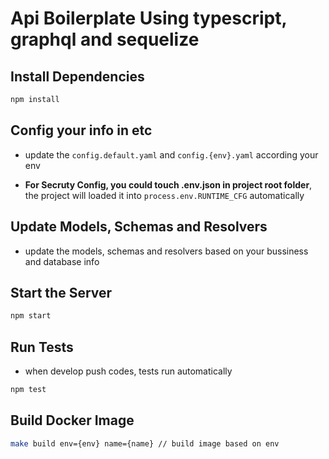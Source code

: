 # Api Boilerplate Using typescript, graphql and sequelize

## Install Dependencies

```bash
npm install
```

## Config your info in etc

- update the `config.default.yaml` and `config.{env}.yaml` according your env

- **For Secruty Config, you could touch .env.json in project root folder**, the project will loaded it into `process.env.RUNTIME_CFG` automatically

## Update Models, Schemas and Resolvers

- update the models, schemas and resolvers based on your bussiness and database info

## Start the Server

```bash
npm start
```

## Run Tests

- when develop push codes, tests run automatically

```bash
npm test
```

## Build Docker Image

```bash
make build env={env} name={name} // build image based on env
```